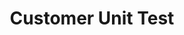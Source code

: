 ---
title: Customer Unit Test
lastmod: 2019-02-27T09:32:30-07:00
draft: false
description: Unit testing the customer creation logic.  
weight: 13
emoji: 🛍️
vimeo: 320676354
---